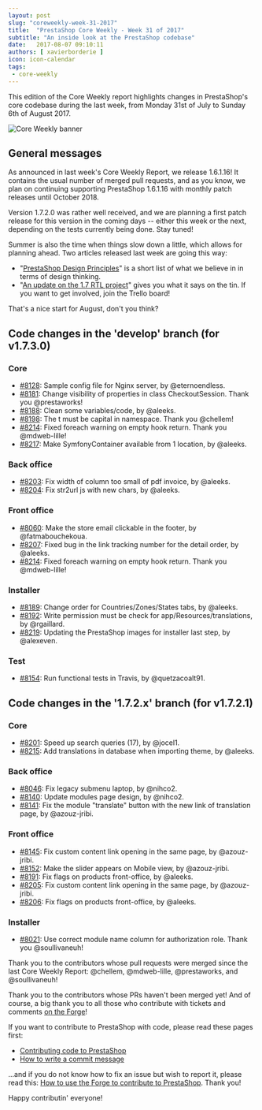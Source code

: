 ```yaml
---
layout: post
slug: "coreweekly-week-31-2017"
title:  "PrestaShop Core Weekly - Week 31 of 2017"
subtitle: "An inside look at the PrestaShop codebase"
date:   2017-08-07 09:10:11
authors: [ xavierborderie ]
icon: icon-calendar
tags:
 - core-weekly
---
```


This edition of the Core Weekly report highlights changes in PrestaShop's core codebase during the last week, from Monday 31st of July to Sunday 6th of August 2017.

![Core Weekly banner](/assets/images/2017/04/core_weekly_banner.jpg)


## General messages

As announced in last week's Core Weekly Report, we release 1.6.1.16! It contains the usual number of merged pull requests, and as you know, we plan on continuing supporting PrestaShop 1.6.1.16 with monthly patch releases until October 2018.

Version 1.7.2.0 was rather well received, and we are planning a first patch release for this version in the coming days -- either this week or the next, depending on the tests currently being done. Stay tuned!

Summer is also the time when things slow down a little, which allows for planning ahead. Two articles released last week are going this way:

* "[PrestaShop Design Principles](http://build.prestashop.com/tools/prestashop-design-principles/)" is a short list of what we believe in in terms of design thinking.
* "[An update on the 1.7 RTL project](http://build.prestashop.com/news/PrestaShop-RTL-project-update/)" gives you what it says on the tin. If you want to get involved, join the Trello board!

That's a nice start for August, don't you think?


## Code changes in the 'develop' branch (for v1.7.3.0)

### Core

* [#8128](https://github.com/PrestaShop/PrestaShop/pull/8128): Sample config file for Nginx server, by @eternoendless.
* [#8181](https://github.com/PrestaShop/PrestaShop/pull/8181): Change visibility of properties in class CheckoutSession. Thank you @prestaworks!
* [#8188](https://github.com/PrestaShop/PrestaShop/pull/8188): Clean some variables/code, by @aleeks.
* [#8198](https://github.com/PrestaShop/PrestaShop/pull/8198): The t must be capital in namespace. Thank you @chellem!
* [#8214](https://github.com/PrestaShop/PrestaShop/pull/8214): Fixed foreach warning on empty hook return. Thank you @mdweb-lille!
* [#8217](https://github.com/PrestaShop/PrestaShop/pull/8217): Make SymfonyContainer available from 1 location, by @aleeks.

### Back office

* [#8203](https://github.com/PrestaShop/PrestaShop/pull/8203): Fix width of column too small of pdf invoice, by @aleeks.
* [#8204](https://github.com/PrestaShop/PrestaShop/pull/8204): Fix str2url js with new chars, by @aleeks.

### Front office

* [#8060](https://github.com/PrestaShop/PrestaShop/pull/8060): Make the store email clickable in the footer, by @fatmabouchekoua.
* [#8207](https://github.com/PrestaShop/PrestaShop/pull/8207): Fixed bug in the link tracking number for the detail order, by @aleeks.
* [#8214](https://github.com/PrestaShop/PrestaShop/pull/8214): Fixed foreach warning on empty hook return. Thank you @mdweb-lille!

### Installer

* [#8189](https://github.com/PrestaShop/PrestaShop/pull/8189): Change order for Countries/Zones/States tabs, by @aleeks.
* [#8192](https://github.com/PrestaShop/PrestaShop/pull/8192): Write permission must be check for app/Resources/translations, by @rgaillard.
* [#8219](https://github.com/PrestaShop/PrestaShop/pull/8219): Updating the PrestaShop images for installer last step, by @alexeven.

### Test

* [#8154](https://github.com/PrestaShop/PrestaShop/pull/8154): Run functional tests in Travis, by @quetzacoalt91.


## Code changes in the '1.7.2.x' branch (for v1.7.2.1)

### Core

* [#8201](https://github.com/PrestaShop/PrestaShop/pull/8201): Speed up search queries (17), by @jocel1.
* [#8215](https://github.com/PrestaShop/PrestaShop/pull/8215): Add translations in database when importing theme, by @aleeks.

### Back office

* [#8046](https://github.com/PrestaShop/PrestaShop/pull/8046): Fix legacy submenu laptop, by @nihco2.
* [#8140](https://github.com/PrestaShop/PrestaShop/pull/8140): Update modules page design, by @nihco2.
* [#8141](https://github.com/PrestaShop/PrestaShop/pull/8141): Fix the module "translate" button with the new link of translation page, by @azouz-jribi.

### Front office

* [#8145](https://github.com/PrestaShop/PrestaShop/pull/8145): Fix custom content link opening in the same page, by @azouz-jribi.
* [#8152](https://github.com/PrestaShop/PrestaShop/pull/8152): Make the slider appears on Mobile view, by @azouz-jribi.
* [#8191](https://github.com/PrestaShop/PrestaShop/pull/8191): Fix flags on products front-office, by @aleeks.
* [#8205](https://github.com/PrestaShop/PrestaShop/pull/8205): Fix custom content link opening in the same page, by @azouz-jribi.
* [#8206](https://github.com/PrestaShop/PrestaShop/pull/8206): Fix flags on products front-office, by @aleeks.

### Installer

* [#8021](https://github.com/PrestaShop/PrestaShop/pull/8021): Use correct module name column for authorization role. Thank you @soullivaneuh!


Thank you to the contributors whose pull requests were merged since the last Core Weekly Report: @chellem, @mdweb-lille, @prestaworks, and @soullivaneuh!

Thank you to the contributors whose PRs haven't been merged yet! And of course, a big thank you to all those who contribute with tickets and comments [on the Forge](http://forge.prestashop.com/)!

If you want to contribute to PrestaShop with code, please read these pages first:

 * [Contributing code to PrestaShop](http://doc.prestashop.com/display/PS16/Contributing+code+to+PrestaShop)
 * [How to write a commit message](http://doc.prestashop.com/display/PS16/How+to+write+a+commit+message)

...and if you do not know how to fix an issue but wish to report it, please read this: [How to use the Forge to contribute to PrestaShop](http://doc.prestashop.com/display/PS16/How+to+use+the+Forge+to+contribute+to+PrestaShop). Thank you!

Happy contributin' everyone!
